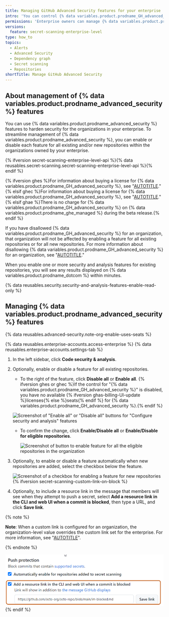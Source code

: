 ```yaml
---
title: Managing GitHub Advanced Security features for your enterprise
intro: 'You can control {% data variables.product.prodname_GH_advanced_security %} features that secure and analyze code across all organizations owned by your enterprise.'
permissions: 'Enterprise owners can manage {% data variables.product.prodname_advanced_security %} features for organizations in an enterprise.'
versions:
  feature: secret-scanning-enterprise-level
type: how_to
topics:
  - Alerts
  - Advanced Security
  - Dependency graph
  - Secret scanning
  - Repositories
shortTitle: Manage GitHub Advanced Security
---
```


## About management of {% data variables.product.prodname_advanced_security %} features

You can use {% data variables.product.prodname_advanced_security %} features to harden security for the organizations in your enterprise. To streamline management of {% data variables.product.prodname_advanced_security %}, you can enable or disable each feature for all existing and/or new repositories within the organizations owned by your enterprise. 

{% ifversion secret-scanning-enterprise-level-api %}{% data reusables.secret-scanning.secret-scanning-enterprise-level-api %}{% endif %}

{% ifversion ghes %}For information about buying a license for {% data variables.product.prodname_GH_advanced_security %}, see "[AUTOTITLE](/billing/managing-billing-for-github-advanced-security/about-billing-for-github-advanced-security)."{% elsif ghec %}For information about buying a license for {% data variables.product.prodname_GH_advanced_security %}, see "[AUTOTITLE](/billing/managing-billing-for-github-advanced-security/signing-up-for-github-advanced-security)." {% elsif ghae %}There is no charge for {% data variables.product.prodname_GH_advanced_security %} on {% data variables.product.prodname_ghe_managed %} during the beta release.{% endif %}

If you have disallowed {% data variables.product.prodname_GH_advanced_security %} for an organization, that organization will not be affected by enabling a feature for all existing repositories or for all new repositories. For more information about disallowing {% data variables.product.prodname_GH_advanced_security %} for an organization, see "[AUTOTITLE](/admin/policies/enforcing-policies-for-your-enterprise/enforcing-policies-for-code-security-and-analysis-for-your-enterprise)."

When you enable one or more security and analysis features for existing repositories, you will see any results displayed on {% data variables.product.prodname_dotcom %} within minutes.

{% data reusables.security.security-and-analysis-features-enable-read-only %}

## Managing {% data variables.product.prodname_advanced_security %} features

{% data reusables.advanced-security.note-org-enable-uses-seats %}

{% data reusables.enterprise-accounts.access-enterprise %}
{% data reusables.enterprise-accounts.settings-tab %}
1. In the left sidebar, click **Code security & analysis**. 
1. Optionally, enable or disable a feature for all existing repositories.

   - To the right of the feature, click **Disable all** or **Enable all**. {% ifversion ghes or ghec %}If the control for "{% data variables.product.prodname_GH_advanced_security %}" is disabled, you have no available {% ifversion ghas-billing-UI-update %}licenses{% else %}seats{% endif %} for {% data variables.product.prodname_GH_advanced_security %}.{% endif %}
   
   ![Screenshot of "Enable all" or "Disable all" buttons for "Configure security and analysis" features](/assets/images/enterprise/security/enterprise-security-and-analysis-disable-or-enable-all.png)

   - To confirm the change, click **Enable/Disable all** or **Enable/Disable for eligible repositories**.
   
     ![Screenshot of button to enable feature for all the eligible repositories in the organization](/assets/images/enterprise/security/enterprise-security-and-analysis-enable-secret-scanning.png)

1. Optionally, to enable or disable a feature automatically when new repositories are added, select the checkbox below the feature.
   
   ![Screenshot of a checkbox for enabling a feature for new repositories](/assets/images/enterprise/security/enterprise-security-and-analysis-enable-or-disable-feature-checkbox.png){% ifversion secret-scanning-custom-link-on-block %}

1. Optionally, to include a resource link in the message that members will see when they attempt to push a secret, select **Add a resource link in the CLI and web UI when a commit is blocked**, then type a URL, and click **Save link**.
  
  {% note %}

  **Note**: When a custom link is configured for an organization, the organization-level value overrides the custom link set for the enterprise. For more information, see "[AUTOTITLE](/code-security/secret-scanning/protecting-pushes-with-secret-scanning)".

  {% endnote %}

   ![Screenshot of the "Push protection" section of the settings for security and analysis features. The checkbox and the text field used for enabling a custom link are outlined in dark orange.](/assets/images/help/organizations/secret-scanning-custom-link.png){% endif %}

